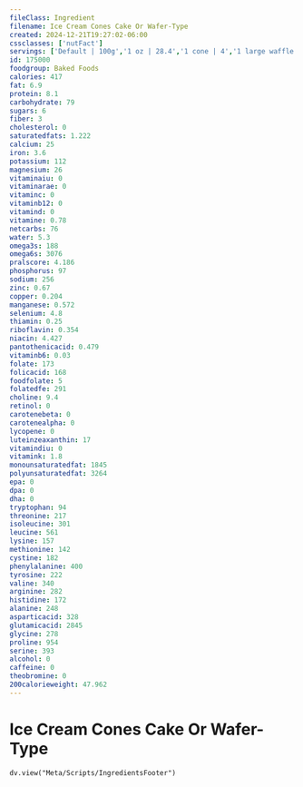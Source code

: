 ```yaml
---
fileClass: Ingredient
filename: Ice Cream Cones Cake Or Wafer-Type
created: 2024-12-21T19:27:02-06:00
cssclasses: ['nutFact']
servings: ['Default | 100g','1 oz | 28.4','1 cone | 4','1 large waffle cone | 29']
id: 175000
foodgroup: Baked Foods
calories: 417
fat: 6.9
protein: 8.1
carbohydrate: 79
sugars: 6
fiber: 3
cholesterol: 0
saturatedfats: 1.222
calcium: 25
iron: 3.6
potassium: 112
magnesium: 26
vitaminaiu: 0
vitaminarae: 0
vitaminc: 0
vitaminb12: 0
vitamind: 0
vitamine: 0.78
netcarbs: 76
water: 5.3
omega3s: 188
omega6s: 3076
pralscore: 4.186
phosphorus: 97
sodium: 256
zinc: 0.67
copper: 0.204
manganese: 0.572
selenium: 4.8
thiamin: 0.25
riboflavin: 0.354
niacin: 4.427
pantothenicacid: 0.479
vitaminb6: 0.03
folate: 173
folicacid: 168
foodfolate: 5
folatedfe: 291
choline: 9.4
retinol: 0
carotenebeta: 0
carotenealpha: 0
lycopene: 0
luteinzeaxanthin: 17
vitamindiu: 0
vitamink: 1.8
monounsaturatedfat: 1845
polyunsaturatedfat: 3264
epa: 0
dpa: 0
dha: 0
tryptophan: 94
threonine: 217
isoleucine: 301
leucine: 561
lysine: 157
methionine: 142
cystine: 182
phenylalanine: 400
tyrosine: 222
valine: 340
arginine: 282
histidine: 172
alanine: 248
asparticacid: 328
glutamicacid: 2845
glycine: 278
proline: 954
serine: 393
alcohol: 0
caffeine: 0
theobromine: 0
200calorieweight: 47.962
---
```


# Ice Cream Cones Cake Or Wafer-Type

```dataviewjs
dv.view("Meta/Scripts/IngredientsFooter")
```